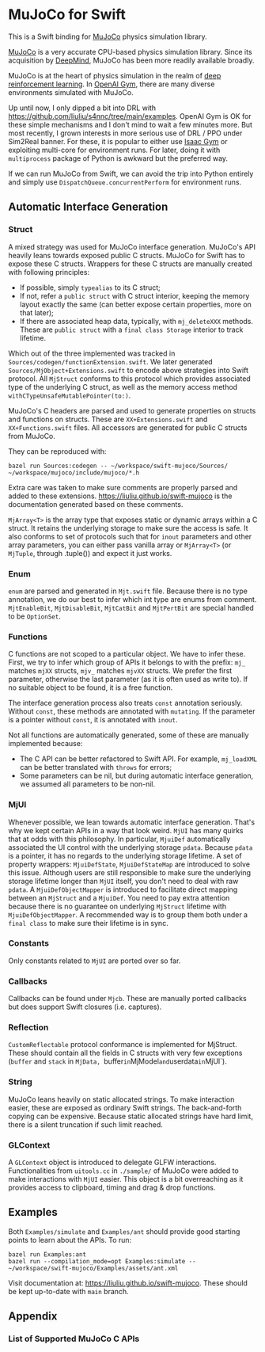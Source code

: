 # MuJoCo for Swift

This is a Swift binding for [MuJoCo](https://mujoco.org) physics simulation library.

[MuJoCo](https://mujoco.org) is a very accurate CPU-based physics simulation library. Since its acquisition by [DeepMind](https://github.com/deepmind/mujoco), MuJoCo has been more readily available broadly.

MuJoCo is at the heart of physics simulation in the realm of [deep reinforcement learning](https://spinningup.openai.com/en/latest/algorithms/ppo.html). In [OpenAI Gym](https://gym.openai.com/envs/#mujoco), there are many diverse environments simulated with MuJoCo.

Up until now, I only dipped a bit into DRL with https://github.com/liuliu/s4nnc/tree/main/examples. OpenAI Gym is OK for these simple mechanisms and I don't mind to wait a few minutes more. But most recently, I grown interests in more serious use of DRL / PPO under Sim2Real banner. For these, it is popular to either use [Isaac Gym](https://developer.nvidia.com/isaac-gym) or exploiting multi-core for environment runs. For later, doing it with `multiprocess` package of Python is awkward but the preferred way.

If we can run MuJoCo from Swift, we can avoid the trip into Python entirely and simply use `DispatchQueue.concurrentPerform` for environment runs.

## Automatic Interface Generation

### Struct

A mixed strategy was used for MuJoCo interface generation. MuJoCo's API heavily leans towards exposed public C structs. MuJoCo for Swift has to expose these C structs. Wrappers for these C structs are manually created with following principles:

 * If possible, simply `typealias` to its C struct;
 * If not, refer a `public struct` with C struct interior, keeping the memory layout exactly the same (can better expose certain properties, more on that later);
 * If there are associated heap data, typically, with `mj_deleteXXX` methods. These are `public struct` with a `final class Storage` interior to track lifetime.

Which out of the three implemented was tracked in `Sources/codegen/functionExtension.swift`. We later generated `Sources/MjObject+Extensions.swift` to encode above strategies into Swift protocol. All `MjStruct` conforms to this protocol which provides associated type of the underlying C struct, as well as the memory access method `withCTypeUnsafeMutablePointer(to:)`.

MuJoCo's C headers are parsed and used to generate properties on structs and functions on structs. These are `XX+Extensions.swift` and `XX+Functions.swift` files. All accessors are generated for public C structs from MuJoCo.

They can be reproduced with:

```
bazel run Sources:codegen -- ~/workspace/swift-mujoco/Sources/ ~/workspace/mujoco/include/mujoco/*.h
```

Extra care was taken to make sure comments are properly parsed and added to these extensions. <https://liuliu.github.io/swift-mujoco> is the documentation generated based on these comments.

`MjArray<T>` is the array type that exposes static or dynamic arrays within a C struct. It retains the underlying storage to make sure the access is safe. It also conforms to set of protocols such that for `inout` parameters and other array parameters, you can either pass vanilla array or `MjArray<T>` (or `MjTuple`, through .tuple()) and expect it just works.

### Enum

`enum` are parsed and generated in `Mjt.swift` file. Because there is no type annotation, we do our best to infer which int type are enums from comment. `MjtEnableBit`, `MjtDisableBit`, `MjtCatBit` and `MjtPertBit` are special handled to be `OptionSet`.

### Functions

C functions are not scoped to a particular object. We have to infer these. First, we try to infer which group of APIs it belongs to with the prefix: `mj_` matches `mjXX` structs, `mjv_` matches `mjvXX` structs. We prefer the first parameter, otherwise the last parameter (as it is often used as write to). If no suitable object to be found, it is a free function.

The interface generation process also treats `const` annotation seriously. Without `const`, these methods are annotated with `mutating`. If the parameter is a pointer without `const`, it is annotated with `inout`.

Not all functions are automatically generated, some of these are manually implemented because:

 * The C API can be better refactored to Swift API. For example, `mj_loadXML` can be better translated with `throws` for errors;
 * Some parameters can be nil, but during automatic interface generation, we assumed all parameters to be non-nil.

### MjUI

Whenever possible, we lean towards automatic interface generation. That's why we kept certain APIs in a way that look weird. `MjUI` has many quirks that at odds with this philosophy. In particular, `MjuiDef` automatically associated the UI control with the underlying storage `pdata`. Because `pdata` is a pointer, it has no regards to the underlying storage lifetime. A set of property wrappers: `MjuiDefState`, `MjuiDefStateMap` are introduced to solve this issue. Although users are still responsible to make sure the underlying storage lifetime longer than `MjUI` itself, you don't need to deal with raw `pdata`. A `MjuiDefObjectMapper` is introduced to facilitate direct mapping between an `MjStruct` and a `MjuiDef`. You need to pay extra attention because there is no guarantee on underlying `MjStruct` lifetime with `MjuiDefObjectMapper`. A recommended way is to group them both under a `final class` to make sure their lifetime is in sync.

### Constants

Only constants related to `MjUI` are ported over so far.

### Callbacks

Callbacks can be found under `Mjcb`. These are manually ported callbacks but does support Swift closures (i.e. captures).

### Reflection

`CustomReflectable` protocol conformance is implemented for MjStruct. These should contain all the fields in C structs with very few exceptions (`buffer` and `stack` in `MjData, `buffer` in `MjModel` and `userdata` in `MjUI`).

### String

MuJoCo leans heavily on static allocated strings. To make interaction easier, these are exposed as ordinary Swift strings. The back-and-forth copying can be expensive. Because static allocated strings have hard limit, there is a silent truncation if such limit reached.

### GLContext

A `GLContext` object is introduced to delegate GLFW interactions. Functionalities from `uitools.cc` in `./sample/` of MuJoCo were added to make interactions with `MjUI` easier. This object is a bit overreaching as it provides access to clipboard, timing and drag & drop functions.

## Examples

Both `Examples/simulate` and `Examples/ant` should provide good starting points to learn about the APIs. To run:

```
bazel run Examples:ant
bazel run --compilation_mode=opt Examples:simulate -- ~/workspace/swift-mujoco/Examples/assets/ant.xml
```

Visit documentation at: <https://liuliu.github.io/swift-mujoco>. These should be kept up-to-date with `main` branch.

## Appendix

### List of Supported MuJoCo C APIs
